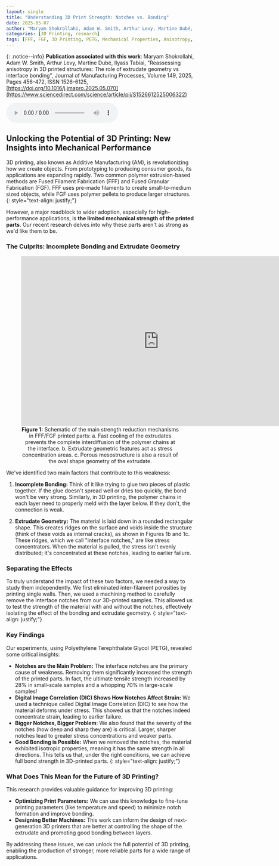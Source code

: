 ```yaml
---
layout: single
title: "Understanding 3D Print Strength: Notches vs. Bonding"
date: 2025-05-07
author: "Maryam Shokrollahi, Adam W. Smith, Arthur Levy, Martine Dubé, Ilyass Tabiai"
categories: [3D Printing, research]
tags: [FFF, FGF, 3D Printing, PETG, Mechanical Properties, Anisotropy, Interface Bonding, Notches]
---
```


{: .notice--info}
**Publication associated with this work**: Maryam Shokrollahi, Adam W. Smith, Arthur Levy, Martine Dubé, Ilyass Tabiai, "Reassessing anisotropy in 3D printed structures: The role of extrudate geometry vs interface bonding", Journal of Manufacturing Processes, Volume 149, 2025, Pages 456-472, ISSN 1526-6125, [https://doi.org/10.1016/j.jmapro.2025.05.070](https://www.sciencedirect.com/science/article/pii/S1526612525006322)

<audio controls>
  <source src="{{ site.baseurl }}/assets/audio/Notch_Effects_in_3D_Printed_Structures.mp3" type="audio/mpeg">
  Audio summary courtesy of NotebookLM.
</audio>

## Unlocking the Potential of 3D Printing: New Insights into Mechanical Performance 

3D printing, also known as Additive Manufacturing (AM), is revolutionizing how we create objects.  From prototyping to producing consumer goods, its applications are expanding rapidly.  Two common polymer extrusion-based methods are Fused Filament Fabrication (FFF) and Fused Granular Fabrication (FGF). FFF uses pre-made filaments to create small-to-medium sized objects, while FGF uses polymer pellets to produce larger structures.
{: style="text-align: justify;"}

However, a major roadblock to wider adoption, especially for high-performance applications, is **the limited mechanical strength of the printed parts**.  Our recent research delves into why these parts aren't as strong as we'd like them to be. 

### The Culprits: Incomplete Bonding and Extrudate Geometry 

<figure style="text-align: center;">
  <iframe src="https://widgets.figshare.com/articles/26980852/embed?show_title=1" width="738" height="456" allowfullscreen frameborder="0"></iframe>
  <figcaption style="text-align: center;"><strong>Figure 1:</strong> Schematic of the main strength reduction mechanisms in FFF/FGF printed parts: a. Fast cooling of the extrudates prevents the complete interdiffusion of the polymer chains at the interface. b. Extrudate geometric features act as stress concentration areas. c. Porous mesostructure is also a result of the oval shape geometry of the extrudate.</figcaption>
</figure>

We've identified two main factors that contribute to this weakness: 

1.  **Incomplete Bonding:** Think of it like trying to glue two pieces of plastic together. If the glue doesn't spread well or dries too quickly, the bond won't be very strong.  Similarly, in 3D printing, the polymer chains in each layer need to properly meld with the layer below.  If they don't, the connection is weak.   

2.  **Extrudate Geometry:** The material is laid down in a rounded rectangular shape. This creates ridges on the surface and voids inside the structure (think of these voids as internal cracks), as shown in Figures 1b and 1c.  These ridges, which we call "interface notches," are like stress concentrators.  When the material is pulled, the stress isn't evenly distributed; it's concentrated at these notches, leading to earlier failure. 

### Separating the Effects 

To truly understand the impact of these two factors, we needed a way to study them independently.  We first eliminated inter-filament porosities by printing single walls.  Then, we used a machining method to carefully remove the interface notches from our 3D-printed samples.  This allowed us to test the strength of the material with and without the notches, effectively isolating the effect of the bonding and extrudate geometry.
{: style="text-align: justify;"}

### Key Findings 

Our experiments, using Polyethylene Terephthalate Glycol (PETG), revealed some critical insights: 

* **Notches are the Main Problem:** The interface notches are the primary cause of weakness.  Removing them significantly increased the strength of the printed parts.  In fact, the ultimate tensile strength increased by 28% in small-scale samples and a whopping 70% in large-scale samples! 
* **Digital Image Correlation (DIC) Shows How Notches Affect Strain:** We used a technique called Digital Image Correlation (DIC) to see how the material deforms under stress.  This showed us that the notches indeed concentrate strain, leading to earlier failure. 
* **Bigger Notches, Bigger Problem**: We also found that the severity of the notches (how deep and sharp they are) is critical.  Larger, sharper notches lead to greater stress concentrations and weaker parts. 
* **Good Bonding is Possible:** When we removed the notches, the material exhibited isotropic properties, meaning it has the same strength in all directions.  This tells us that, under the right conditions, we can achieve full bond strength in 3D-printed parts.
{: style="text-align: justify;"}

### What Does This Mean for the Future of 3D Printing? 

This research provides valuable guidance for improving 3D printing: 

* **Optimizing Print Parameters:** We can use this knowledge to fine-tune printing parameters (like temperature and speed) to minimize notch formation and improve bonding. 
* **Designing Better Machines:** This work can inform the design of next-generation 3D printers that are better at controlling the shape of the extrudate and promoting good bonding between layers. 

By addressing these issues, we can unlock the full potential of 3D printing, enabling the production of stronger, more reliable parts for a wide range of applications.
